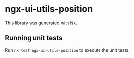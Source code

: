 # ngx-ui-utils-position

This library was generated with [Nx](https://nx.dev).

## Running unit tests

Run `nx test ngx-ui-utils-position` to execute the unit tests.
